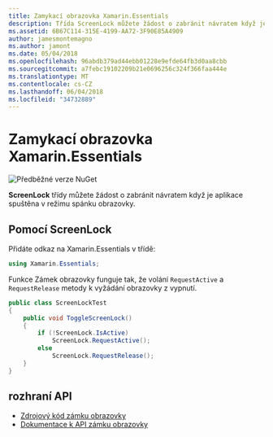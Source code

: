 ```yaml
---
title: Zamykací obrazovka Xamarin.Essentials
description: Třída ScreenLock můžete žádost o zabránit návratem když je aplikace spuštěna v režimu spánku obrazovky.
ms.assetid: 6B67C114-315E-4199-AA72-3F90E85A4909
author: jamesmontemagno
ms.author: jamont
ms.date: 05/04/2018
ms.openlocfilehash: 96abdb379ad44ebb01228e9efde64fb3d0aa8cbb
ms.sourcegitcommit: a7febc19102209b21e0696256c324f366faa444e
ms.translationtype: MT
ms.contentlocale: cs-CZ
ms.lasthandoff: 06/04/2018
ms.locfileid: "34732889"
---
```

# <a name="xamarinessentials-screen-lock"></a>Zamykací obrazovka Xamarin.Essentials

![Předběžné verze NuGet](~/media/shared/pre-release.png)

**ScreenLock** třídy můžete žádost o zabránit návratem když je aplikace spuštěna v režimu spánku obrazovky.

## <a name="using-screenlock"></a>Pomocí ScreenLock

Přidáte odkaz na Xamarin.Essentials v třídě:

```csharp
using Xamarin.Essentials;
```

Funkce Zámek obrazovky funguje tak, že volání `RequestActive` a `RequestRelease` metody k vyžádání obrazovky z vypnutí.

```csharp
public class ScreenLockTest
{
    public void ToggleScreenLock()
    {
        if (!ScreenLock.IsActive)
            ScreenLock.RequestActive();
        else
            ScreenLock.RequestRelease();
    }
}
```

## <a name="api"></a>rozhraní API

- [Zdrojový kód zámku obrazovky](https://github.com/xamarin/Essentials/tree/master/Xamarin.Essentials/ScreenLock)
- [Dokumentace k API zámku obrazovky](xref:Xamarin.Essentials.ScreenLock)
